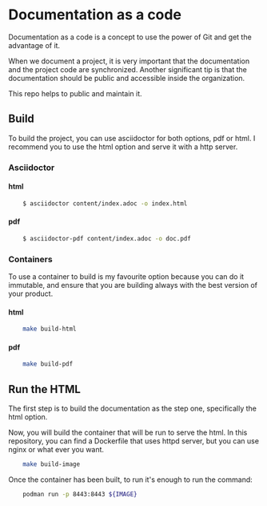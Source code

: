 # Documentation as a code
Documentation as a code is a concept to use the power of Git and get the advantage of it. 

When we document a project, it is very important that the documentation and the project code are synchronized. Another significant tip is that the documentation should be public and accessible inside the organization. 

This repo helps to public and maintain it.

## Build
To build the project, you can use asciidoctor for both options, pdf or html. 
I recommend you to use the html option and serve it with a http server.

### Asciidoctor
#### html 
```bash
    $ asciidoctor content/index.adoc -o index.html
```

#### pdf 
```bash
    $ asciidoctor-pdf content/index.adoc -o doc.pdf
```

### Containers
To use a container to build is my favourite option because you can do it immutable, and ensure that you are building always with the best version of your product.

#### html
```bash
    make build-html
```

#### pdf
```bash
    make build-pdf
```

## Run the HTML
The first step is to build the documentation as the step one, specifically the html option. 

Now, you will build the container that will be run to serve the html. In this repository, you can find a Dockerfile that uses httpd server, but you can use nginx or what ever you want. 

```bash
    make build-image
```

Once the container has been built, to run it's enough to run the command:
```bash
    podman run -p 8443:8443 ${IMAGE}
```
